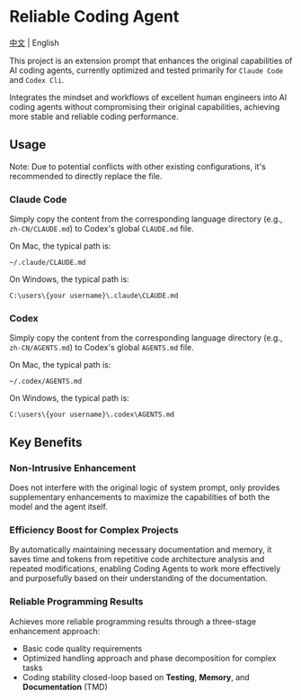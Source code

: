# Reliable Coding Agent

[中文](README.md) | English

This project is an extension prompt that enhances the original capabilities of AI coding agents, currently optimized and tested primarily for `Claude Code` and `Codex Cli`.

Integrates the mindset and workflows of excellent human engineers into AI coding agents without compromising their original capabilities, achieving more stable and reliable coding performance.

## Usage
Note: Due to potential conflicts with other existing configurations, it's recommended to directly replace the file.

### Claude Code
Simply copy the content from the corresponding language directory (e.g., `zh-CN/CLAUDE.md`) to Codex's global `CLAUDE.md` file.

On Mac, the typical path is:
```
~/.claude/CLAUDE.md
```

On Windows, the typical path is:
```
C:\users\{your username}\.claude\CLAUDE.md
```

### Codex
Simply copy the content from the corresponding language directory (e.g., `zh-CN/AGENTS.md`) to Codex's global `AGENTS.md` file.

On Mac, the typical path is:
```
~/.codex/AGENTS.md
```

On Windows, the typical path is:
```
C:\users\{your username}\.codex\AGENTS.md
```


## Key Benefits

### Non-Intrusive Enhancement
Does not interfere with the original logic of system prompt, only provides supplementary enhancements to maximize the capabilities of both the model and the agent itself.

### Efficiency Boost for Complex Projects
By automatically maintaining necessary documentation and memory, it saves time and tokens from repetitive code architecture analysis and repeated modifications, enabling Coding Agents to work more effectively and purposefully based on their understanding of the documentation.

### Reliable Programming Results
Achieves more reliable programming results through a three-stage enhancement approach:
- Basic code quality requirements
- Optimized handling approach and phase decomposition for complex tasks
- Coding stability closed-loop based on **Testing**, **Memory**, and **Documentation** (TMD)
